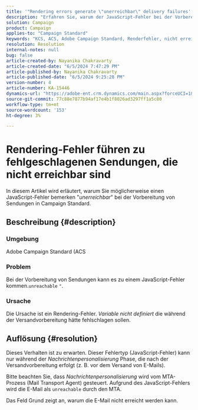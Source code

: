 ```yaml
---
title: '"Rendering errors generate \"unerreichbar\" delivery failures'
description: "Erfahren Sie, warum der JavaScript-Fehler bei der Vorbereitung von Sendungen in Campaign Standard möglicherweise nicht erreichbar ist."
solution: Campaign
product: Campaign
applies-to: "Campaign Standard"
keywords: "KCS, ACS, Adobe Campaign Standard, Renderfehler, nicht erreichbarer Versandfehler"
resolution: Resolution
internal-notes: null
bug: false
article-created-by: Nayanika Chakravarty
article-created-date: "6/5/2024 7:47:29 PM"
article-published-by: Nayanika Chakravarty
article-published-date: "6/5/2024 9:25:28 PM"
version-number: 4
article-number: KA-15446
dynamics-url: "https://adobe-ent.crm.dynamics.com/main.aspx?forceUCI=1&pagetype=entityrecord&etn=knowledgearticle&id=819a1f6d-7423-ef11-840b-6045bd006b25"
source-git-commit: 77c88e7877b94af17e4b1f8026ad3297ff1a5c80
workflow-type: tm+mt
source-wordcount: '153'
ht-degree: 3%

---
```


# Rendering-Fehler führen zu fehlgeschlagenen Sendungen, die nicht erreichbar sind


In diesem Artikel wird erläutert, warum Sie möglicherweise einen JavaScript-Fehler bemerken &quot;*unerreichbar*&quot; bei der Vorbereitung von Sendungen in Campaign Standard.

## Beschreibung {#description}


### Umgebung

Adobe Campaign Standard (ACS

### Problem

Bei der Vorbereitung von Sendungen kann es zu einem JavaScript-Fehler kommen.`unreachable` `"`.

### Ursache

Die Ursache ist ein Rendering-Fehler. *Variable nicht definiert* die während der Versandvorbereitung hätte fehlschlagen sollen.


## Auflösung {#resolution}


Dieses Verhalten ist zu erwarten. Dieser Fehlertyp (JavaScript-Fehler) kann nur während der *Nachrichtenpersonalisierung* Phase, die nach der Versandvorbereitung erfolgt (z. B. vor dem Versand von E-Mails).

Bitte beachten Sie, dass *Nachrichtenpersonalisierung* wird vom MTA-Prozess (Mail Transport Agent) gesteuert. Aufgrund des JavaScript-Fehlers wird die E-Mail als `unreachable` durch den MTA.

Das Feld Grund zeigt an, warum die E-Mail nicht erreicht werden kann.
